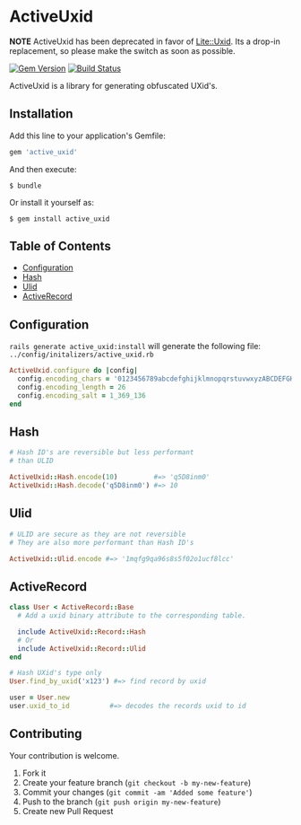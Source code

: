 # ActiveUxid

**NOTE** ActiveUxid has been deprecated in favor of [Lite::Uxid](https://github.com/drexed/lite-uxid). Its a drop-in replacement, so please make the switch as soon as possible.

[![Gem Version](https://badge.fury.io/rb/active_uxid.svg)](http://badge.fury.io/rb/active_uxid)
[![Build Status](https://travis-ci.org/drexed/active_uxid.svg?branch=master)](https://travis-ci.org/drexed/active_uxid)

ActiveUxid is a library for generating obfuscated UXid's.

## Installation

Add this line to your application's Gemfile:

```ruby
gem 'active_uxid'
```

And then execute:

    $ bundle

Or install it yourself as:

    $ gem install active_uxid

## Table of Contents

* [Configuration](#configuration)
* [Hash](#hash)
* [Ulid](#ulid)
* [ActiveRecord](#active_record)

## Configuration

`rails generate active_uxid:install` will generate the following file:
`../config/initalizers/active_uxid.rb`

```ruby
ActiveUxid.configure do |config|
  config.encoding_chars = '0123456789abcdefghijklmnopqrstuvwxyzABCDEFGHIJKLMNOPQRSTUVWXYZ'
  config.encoding_length = 26
  config.encoding_salt = 1_369_136
end
```

## Hash
```ruby
# Hash ID's are reversible but less performant
# than ULID

ActiveUxid::Hash.encode(10)         #=> 'q5D8inm0'
ActiveUxid::Hash.decode('q5D8inm0') #=> 10
```

## Ulid
```ruby
# ULID are secure as they are not reversible
# They are also more performant than Hash ID's

ActiveUxid::Ulid.encode #=> '1mqfg9qa96s8s5f02o1ucf8lcc'
```

## ActiveRecord
```ruby
class User < ActiveRecord::Base
  # Add a uxid binary attribute to the corresponding table.

  include ActiveUxid::Record::Hash
  # Or
  include ActiveUxid::Record::Ulid
end

# Hash UXid's type only
User.find_by_uxid('x123') #=> find record by uxid

user = User.new
user.uxid_to_id          #=> decodes the records uxid to id
```

## Contributing

Your contribution is welcome.

1. Fork it
2. Create your feature branch (`git checkout -b my-new-feature`)
3. Commit your changes (`git commit -am 'Added some feature'`)
4. Push to the branch (`git push origin my-new-feature`)
5. Create new Pull Request
